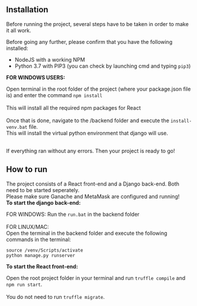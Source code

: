 ## Installation

Before running the project, several steps have to be taken in order to make it all work.

Before going any further, please confirm that you have the following installed:

* NodeJS with a working NPM
* Python 3.7 with PIP3 (you can check by launching cmd and typing `pip3`)

**FOR WINDOWS USERS:**

Open terminal in the root folder of the project (where your package.json file is) and enter the command `npm install`
<br><br>
This will install all the required npm packages for React
<br><br>
Once that is done, navigate to the /backend folder and execute the `install-venv.bat` file.<br>
This will install the virtual python environment that django will use.
<br><br>

If everything ran without any errors. Then your project is ready to go!

## How to run

The project consists of a React front-end and a Django back-end. Both need to be started seperately.
<br>
Please make sure Ganache and MetaMask are configured and running!
<br>
**To start the django back-end:**

FOR WINDOWS: Run the `run.bat` in the backend folder
<br><br>
FOR LINUX/MAC: <br>
Open the terminal in the backend folder and execute the following commands in the terminal:<br>

`source /venv/Scripts/activate`
<br>
`python manage.py runserver`

**To start the React front-end:**

Open the root project folder in your terminal and run `truffle compile` and `npm run start`.
<br><br>
You do not need to run `truffle migrate`.
